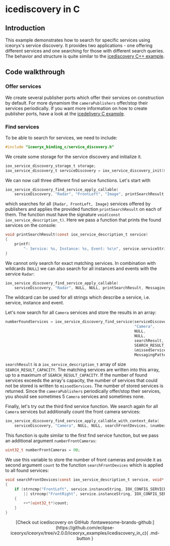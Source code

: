 # icediscovery in C

## Introduction

This example demonstrates how to search for specific services using iceoryx's
service discovery. It provides two applications - one offering different
services and one searching for those with different search queries. The
behavior and structure is quite similar to the [icediscovery C++ example](https://github.com/eclipse-iceoryx/iceoryx/tree/v2.0.0/iceoryx_examples/icedelivery).

<!--## Expected Output-->
<!-- @todo Add expected output with asciinema recording before v2.0-->

## Code walkthrough

### Offer services

We create several publisher ports which offer their services on construction by
default. For more dynamism the `cameraPublishers` offer/stop their services
periodically. If you want more information on how to create publisher ports,
have a look at the [icedelivery C example](https://github.com/eclipse-iceoryx/iceoryx/tree/v2.0.0/iceoryx_examples/icedelivery_in_c).

### Find services

To be able to search for services, we need to include:

<!--[geoffrey][iceoryx_examples/icediscovery_in_c/iox_c_find_service.c][include service discovery]-->
```c
#include "iceoryx_binding_c/service_discovery.h"
```

We create some storage for the service discovery and initialize it.

<!--[geoffrey][iceoryx_examples/icediscovery_in_c/iox_c_find_service.c][create service discovery handle]-->
```c
iox_service_discovery_storage_t storage;
iox_service_discovery_t serviceDiscovery = iox_service_discovery_init(&storage);
```

We can now call three different find service functions. Let's start with

<!--[geoffrey][iceoryx_examples/icediscovery_in_c/iox_c_find_service.c][find service and apply callable]-->
```c
iox_service_discovery_find_service_apply_callable(
    serviceDiscovery, "Radar", "FrontLeft", "Image", printSearchResult, MessagingPattern_PUB_SUB);
```

which searches for all `{Radar, FrontLeft, Image}` services offered by
publishers and applies the provided function `printSearchResult` on each of
them. The function must have the signature
`void(const iox_service_description_t)`. Here we pass a function that prints the
found services on the console:

<!--[geoffrey][iceoryx_examples/icediscovery_in_c/iox_c_find_service.c][print function to be applied to search results]-->
```c
void printSearchResult(const iox_service_description_t service)
{
    printf(
        "- Service: %s, Instance: %s, Event: %s\n", service.serviceString, service.instanceString, service.eventString);
}
```

We cannot only search for exact matching services. In combination with
wildcards (`NULL`) we can also search for all instances and events with the
service `Radar`:

<!--[geoffrey][iceoryx_examples/icediscovery_in_c/iox_c_find_service.c][search for all Radar services]-->
```c
iox_service_discovery_find_service_apply_callable(
    serviceDiscovery, "Radar", NULL, NULL, printSearchResult, MessagingPattern_PUB_SUB);
```

The wildcard can be used for all strings which describe a service, i.e. service,
instance and event.

Let's now search for all `Camera` services and store the results in an array:

<!--[geoffrey][iceoryx_examples/icediscovery_in_c/iox_c_find_service.c][search for all Camera services]-->
```c
numberFoundServices = iox_service_discovery_find_service(serviceDiscovery,
                                                         "Camera",
                                                         NULL,
                                                         NULL,
                                                         searchResult,
                                                         SEARCH_RESULT_CAPACITY,
                                                         &missedServices,
                                                         MessagingPattern_PUB_SUB);
```

`searchResult` is a `iox_service_description_t` array of size
`SEARCH_RESULT_CAPACITY`. The matching services are written into this array, up
to a maximum of `SEARCH_RESULT_CAPACITY`. If the number of found services
exceeds the array's capacity, the number of services that could not be stored is
written to `missedServices`. The number of stored services is returned. Since
the `cameraPublishers` periodically offer/stop their services, you should see
sometimes 5 `Camera` services and sometimes none.

Finally, let's try out the third find service function. We search again for all
`Camera` services but additionally count the front camera services:

<!--[geoffrey][iceoryx_examples/icediscovery_in_c/iox_c_find_service.c][search for all front camera services]-->
```c
iox_service_discovery_find_service_apply_callable_with_context_data(
    serviceDiscovery, "Camera", NULL, NULL, searchFrontDevices, &numberFrontCameras, MessagingPattern_PUB_SUB);
```

This function is quite similar to the first find service function, but we
pass an additional argument `numberFrontCameras`:

<!--[geoffrey][iceoryx_examples/icediscovery_in_c/iox_c_find_service.c][store number of front cameras]-->
```c
uint32_t numberFrontCameras = 0U;
```

We use this variable to store the number of front cameras and provide it as
second argument `count` to the function `searchFrontDevices` which is applied to
all found services:

<!--[geoffrey][iceoryx_examples/icediscovery_in_c/iox_c_find_service.c][search function for all front devices]-->
```c
void searchFrontDevices(const iox_service_description_t service, void* count)
{
    if (strncmp("FrontLeft", service.instanceString, IOX_CONFIG_SERVICE_STRING_SIZE) == 0
        || strncmp("FrontRight", service.instanceString, IOX_CONFIG_SERVICE_STRING_SIZE) == 0)
    {
        ++*(uint32_t*)count;
    }
}
```

<center>
[Check out icediscovery on GitHub :fontawesome-brands-github:](https://github.com/eclipse-iceoryx/iceoryx/tree/v2.0.0/iceoryx_examples/icediscovery_in_c){ .md-button }
</center>
